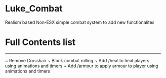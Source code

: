 # Luke_Combat
Realism based Non-ESX simple combat system to add new functionalites

# Full Contents list
--------------------------------------------------------------------------

~ Remove Crosshair
~ Block combat rolling
~ Add /heal to heal players using animations and timers
~ Add /armour to apply armour to player using animations and timers
